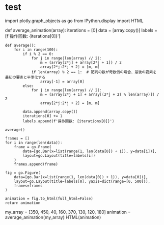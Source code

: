 # test
import plotly.graph_objects as go
from IPython.display import HTML

def average_animation(array):
    iterations = [0]
    data = [array.copy()]
    labels = [f'操作回数: {iterations[0]}']

    def average():
        for i in range(100):
            if i % 2 == 0:
                for j in range(len(array) // 2):
                    m = (array[2*j] + array[2*j + 1]) / 2
                    array[2*j:2*j + 2] = [m, m]
                if len(array) % 2 == 1:  # 配列の数が奇数個の場合、最後の要素を最初の要素と平準化する
                    array[-1] = array[0]
            else:
                for j in range(len(array) // 2):
                    m = (array[2*j + 1] + array[(2*j + 2) % len(array)]) / 2
                    array[2*j:2*j + 2] = [m, m]

            data.append(array.copy())
            iterations[0] += 1
            labels.append(f'操作回数: {iterations[0]}')

    average()

    frames = []
    for i in range(len(data)):
        frame = go.Frame(
            data=[go.Bar(x=list(range(1, len(data[0]) + 1)), y=data[i])],
            layout=go.Layout(title=labels[i])
        )
        frames.append(frame)

    fig = go.Figure(
        data=[go.Bar(x=list(range(1, len(data[0]) + 1)), y=data[0])],
        layout=go.Layout(title=labels[0], yaxis=dict(range=[0, 500])),
        frames=frames
    )

    animation = fig.to_html(full_html=False)
    return animation

my_array = [350, 450, 40, 160, 370, 130, 120, 180]
animation = average_animation(my_array)
HTML(animation)

